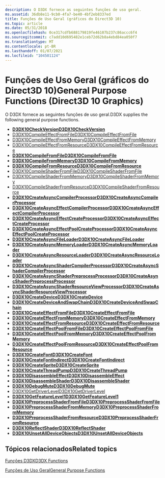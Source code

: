 ```yaml
---
description: O D3DX fornece as seguintes funções de uso geral.
ms.assetid: 36db8e11-9cb0-4fa7-be40-4bf2eb8337ed
title: Funções de Uso Geral (gráficos do Direct3D 10)
ms.topic: article
ms.date: 05/31/2018
ms.openlocfilehash: 0ce317cdfb688179819fe46107b237c86accc6f4
ms.sourcegitcommit: c7add10d695482e1ceb72d62b8a4ebd84ea050f7
ms.translationtype: MT
ms.contentlocale: pt-BR
ms.lasthandoff: 01/07/2021
ms.locfileid: "104501124"
---
```

# <a name="general-purpose-functions-direct3d-10-graphics"></a><span data-ttu-id="e429f-103">Funções de Uso Geral (gráficos do Direct3D 10)</span><span class="sxs-lookup"><span data-stu-id="e429f-103">General Purpose Functions (Direct3D 10 Graphics)</span></span>

<span data-ttu-id="e429f-104">O D3DX fornece as seguintes funções de uso geral.</span><span class="sxs-lookup"><span data-stu-id="e429f-104">D3DX supplies the following general purpose functions.</span></span>

-   [<span data-ttu-id="e429f-105">**D3DX10CheckVersion**</span><span class="sxs-lookup"><span data-stu-id="e429f-105">**D3DX10CheckVersion**</span></span>](d3dx10checkversion.md)
-   [<span data-ttu-id="e429f-106">D3DX10CompileEffectFromFile</span><span class="sxs-lookup"><span data-stu-id="e429f-106">D3DX10CompileEffectFromFile</span></span>](d3dx10compileeffectfromfile.md)
-   [<span data-ttu-id="e429f-107">D3DX10CompileEffectFromMemory</span><span class="sxs-lookup"><span data-stu-id="e429f-107">D3DX10CompileEffectFromMemory</span></span>](d3dx10compileeffectfrommemory.md)
-   [<span data-ttu-id="e429f-108">D3DX10CompileEffectFromResource</span><span class="sxs-lookup"><span data-stu-id="e429f-108">D3DX10CompileEffectFromResource</span></span>](d3dx10compileeffectfromresource.md)
-   [<span data-ttu-id="e429f-109">**D3DX10CompileFromFile**</span><span class="sxs-lookup"><span data-stu-id="e429f-109">**D3DX10CompileFromFile**</span></span>](d3dx10compilefromfile.md)
-   [<span data-ttu-id="e429f-110">**D3DX10CompileFromMemory**</span><span class="sxs-lookup"><span data-stu-id="e429f-110">**D3DX10CompileFromMemory**</span></span>](d3dx10compilefrommemory.md)
-   [<span data-ttu-id="e429f-111">**D3DX10CompileFromResource**</span><span class="sxs-lookup"><span data-stu-id="e429f-111">**D3DX10CompileFromResource**</span></span>](d3dx10compilefromresource.md)
-   [<span data-ttu-id="e429f-112">D3DX10CompileShaderFromFile</span><span class="sxs-lookup"><span data-stu-id="e429f-112">D3DX10CompileShaderFromFile</span></span>](d3dx10compileshaderfromfile.md)
-   [<span data-ttu-id="e429f-113">D3DX10CompileShaderFromMemory</span><span class="sxs-lookup"><span data-stu-id="e429f-113">D3DX10CompileShaderFromMemory</span></span>](d3dx10compileshaderfrommemory.md)
-   [<span data-ttu-id="e429f-114">D3DX10CompileShaderFromResource</span><span class="sxs-lookup"><span data-stu-id="e429f-114">D3DX10CompileShaderFromResource</span></span>](d3dx10compileshaderfromresource.md)
-   [<span data-ttu-id="e429f-115">**D3DX10CreateAsyncCompilerProcessor**</span><span class="sxs-lookup"><span data-stu-id="e429f-115">**D3DX10CreateAsyncCompilerProcessor**</span></span>](d3dx10createasynccompilerprocessor.md)
-   [<span data-ttu-id="e429f-116">**D3DX10CreateAsyncEffectCompilerProcessor**</span><span class="sxs-lookup"><span data-stu-id="e429f-116">**D3DX10CreateAsyncEffectCompilerProcessor**</span></span>](d3dx10createasynceffectcompilerprocessor.md)
-   [<span data-ttu-id="e429f-117">**D3DX10CreateAsyncEffectCreateProcessor**</span><span class="sxs-lookup"><span data-stu-id="e429f-117">**D3DX10CreateAsyncEffectCreateProcessor**</span></span>](d3dx10createasynceffectcreateprocessor.md)
-   [<span data-ttu-id="e429f-118">**D3DX10CreateAsyncEffectPoolCreateProcessor**</span><span class="sxs-lookup"><span data-stu-id="e429f-118">**D3DX10CreateAsyncEffectPoolCreateProcessor**</span></span>](d3dx10createasynceffectpoolcreateprocessor.md)
-   [<span data-ttu-id="e429f-119">**D3DX10CreateAsyncFileLoader**</span><span class="sxs-lookup"><span data-stu-id="e429f-119">**D3DX10CreateAsyncFileLoader**</span></span>](d3dx10createasyncfileloader.md)
-   [<span data-ttu-id="e429f-120">**D3DX10CreateAsyncMemoryLoader**</span><span class="sxs-lookup"><span data-stu-id="e429f-120">**D3DX10CreateAsyncMemoryLoader**</span></span>](d3dx10createasyncmemoryloader.md)
-   [<span data-ttu-id="e429f-121">**D3DX10CreateAsyncResourceLoader**</span><span class="sxs-lookup"><span data-stu-id="e429f-121">**D3DX10CreateAsyncResourceLoader**</span></span>](d3dx10createasyncresourceloader.md)
-   [<span data-ttu-id="e429f-122">**D3DX10CreateAsyncShaderCompilerProcessor**</span><span class="sxs-lookup"><span data-stu-id="e429f-122">**D3DX10CreateAsyncShaderCompilerProcessor**</span></span>](d3dx10createasyncshadercompilerprocessor.md)
-   [<span data-ttu-id="e429f-123">**D3DX10CreateAsyncShaderPreprocessProcessor**</span><span class="sxs-lookup"><span data-stu-id="e429f-123">**D3DX10CreateAsyncShaderPreprocessProcessor**</span></span>](d3dx10createasyncshaderpreprocessprocessor.md)
-   [<span data-ttu-id="e429f-124">**D3DX10CreateAsyncShaderResourceViewProcessor**</span><span class="sxs-lookup"><span data-stu-id="e429f-124">**D3DX10CreateAsyncShaderResourceViewProcessor**</span></span>](d3dx10createasyncshaderresourceviewprocessor.md)
-   [<span data-ttu-id="e429f-125">**D3DX10CreateDevice**</span><span class="sxs-lookup"><span data-stu-id="e429f-125">**D3DX10CreateDevice**</span></span>](d3dx10createdevice.md)
-   [<span data-ttu-id="e429f-126">**D3DX10CreateDeviceAndSwapChain**</span><span class="sxs-lookup"><span data-stu-id="e429f-126">**D3DX10CreateDeviceAndSwapChain**</span></span>](d3dx10createdeviceandswapchain.md)
-   [<span data-ttu-id="e429f-127">**D3DX10CreateEffectFromFile**</span><span class="sxs-lookup"><span data-stu-id="e429f-127">**D3DX10CreateEffectFromFile**</span></span>](d3dx10createeffectfromfile.md)
-   [<span data-ttu-id="e429f-128">**D3DX10CreateEffectFromMemory**</span><span class="sxs-lookup"><span data-stu-id="e429f-128">**D3DX10CreateEffectFromMemory**</span></span>](d3dx10createeffectfrommemory.md)
-   [<span data-ttu-id="e429f-129">**D3DX10CreateEffectFromResource**</span><span class="sxs-lookup"><span data-stu-id="e429f-129">**D3DX10CreateEffectFromResource**</span></span>](d3dx10createeffectfromresource.md)
-   [<span data-ttu-id="e429f-130">**D3DX10CreateEffectPoolFromFile**</span><span class="sxs-lookup"><span data-stu-id="e429f-130">**D3DX10CreateEffectPoolFromFile**</span></span>](d3dx10createeffectpoolfromfile.md)
-   [<span data-ttu-id="e429f-131">**D3DX10CreateEffectPoolFromMemory**</span><span class="sxs-lookup"><span data-stu-id="e429f-131">**D3DX10CreateEffectPoolFromMemory**</span></span>](d3dx10createeffectpoolfrommemory.md)
-   [<span data-ttu-id="e429f-132">**D3DX10CreateEffectPoolFromResource**</span><span class="sxs-lookup"><span data-stu-id="e429f-132">**D3DX10CreateEffectPoolFromResource**</span></span>](d3dx10createeffectpoolfromresource.md)
-   [<span data-ttu-id="e429f-133">**D3DX10CreateFont**</span><span class="sxs-lookup"><span data-stu-id="e429f-133">**D3DX10CreateFont**</span></span>](d3dx10createfont.md)
-   [<span data-ttu-id="e429f-134">**D3DX10CreateFontIndirect**</span><span class="sxs-lookup"><span data-stu-id="e429f-134">**D3DX10CreateFontIndirect**</span></span>](d3dx10createfontindirect.md)
-   [<span data-ttu-id="e429f-135">**D3DX10CreateSprite**</span><span class="sxs-lookup"><span data-stu-id="e429f-135">**D3DX10CreateSprite**</span></span>](d3dx10createsprite.md)
-   [<span data-ttu-id="e429f-136">**D3DX10CreateThreadPump**</span><span class="sxs-lookup"><span data-stu-id="e429f-136">**D3DX10CreateThreadPump**</span></span>](d3dx10createthreadpump.md)
-   [<span data-ttu-id="e429f-137">**D3DX10DisassembleEffect**</span><span class="sxs-lookup"><span data-stu-id="e429f-137">**D3DX10DisassembleEffect**</span></span>](d3dx10disassembleeffect.md)
-   [<span data-ttu-id="e429f-138">**D3DX10DisassembleShader**</span><span class="sxs-lookup"><span data-stu-id="e429f-138">**D3DX10DisassembleShader**</span></span>](d3dx10disassembleshader.md)
-   [<span data-ttu-id="e429f-139">**D3DX10DebugMute**</span><span class="sxs-lookup"><span data-stu-id="e429f-139">**D3DX10DebugMute**</span></span>](d3dx10debugmute.md)
-   [<span data-ttu-id="e429f-140">D3DX10GetDriverLevel</span><span class="sxs-lookup"><span data-stu-id="e429f-140">D3DX10GetDriverLevel</span></span>](d3dx10getdriverlevel.md)
-   [<span data-ttu-id="e429f-141">**D3DX10GetFeatureLevel1**</span><span class="sxs-lookup"><span data-stu-id="e429f-141">**D3DX10GetFeatureLevel1**</span></span>](d3dx10getfeaturelevel1.md)
-   [<span data-ttu-id="e429f-142">**D3DX10PreprocessShaderFromFile**</span><span class="sxs-lookup"><span data-stu-id="e429f-142">**D3DX10PreprocessShaderFromFile**</span></span>](d3dx10preprocessshaderfromfile.md)
-   [<span data-ttu-id="e429f-143">**D3DX10PreprocessShaderFromMemory**</span><span class="sxs-lookup"><span data-stu-id="e429f-143">**D3DX10PreprocessShaderFromMemory**</span></span>](d3dx10preprocessshaderfrommemory.md)
-   [<span data-ttu-id="e429f-144">**D3DX10PreprocessShaderFromResource**</span><span class="sxs-lookup"><span data-stu-id="e429f-144">**D3DX10PreprocessShaderFromResource**</span></span>](d3dx10preprocessshaderfromresource.md)
-   [<span data-ttu-id="e429f-145">**D3DX10ReflectShader**</span><span class="sxs-lookup"><span data-stu-id="e429f-145">**D3DX10ReflectShader**</span></span>](d3dx10reflectshader.md)
-   [<span data-ttu-id="e429f-146">**D3DX10UnsetAllDeviceObjects**</span><span class="sxs-lookup"><span data-stu-id="e429f-146">**D3DX10UnsetAllDeviceObjects**</span></span>](d3dx10unsetalldeviceobjects.md)

## <a name="related-topics"></a><span data-ttu-id="e429f-147">Tópicos relacionados</span><span class="sxs-lookup"><span data-stu-id="e429f-147">Related topics</span></span>

<dl> <dt>

[<span data-ttu-id="e429f-148">Funções D3DX</span><span class="sxs-lookup"><span data-stu-id="e429f-148">D3DX Functions</span></span>](d3d10-graphics-reference-d3dx10-functions.md)
</dt> <dt>

[<span data-ttu-id="e429f-149">Funções de Uso Geral</span><span class="sxs-lookup"><span data-stu-id="e429f-149">General Purpose Functions</span></span>](d3d10-graphics-reference-d3dx10-functions-general-purpose.md)
</dt> </dl>

 

 



